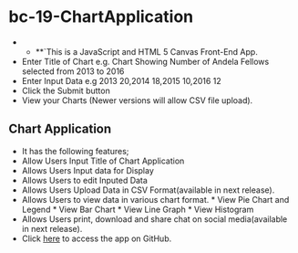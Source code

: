 # bc-19-ChartApplication
*  *  **`This is a JavaScript and HTML 5 Canvas Front-End App.
* Enter Title of Chart e.g. Chart Showing Number of Andela Fellows selected from 2013 to 2016
* Enter Input Data e.g 2013 20,2014 18,2015 10,2016 12
* Click the Submit button
* View your Charts
(Newer versions will allow CSV file upload).

## Chart Application
*  It has the following features;
  *  Allow Users Input Title of Chart Application
  *  Allows Users Input data for Display
  *  Allows Users to edit Inputed Data
  *  Allows Users Upload Data in CSV Format(available in next release).
  *  Allows Users to view data in various chart format.
    *  View Pie Chart and Legend
    *  View Bar Chart
    *  View Line Graph 
    *  View Histogram 
  *  Allows Users print, download and share chat on social media(available in next release). 
*  Click [here](https://faithfreecoder.github.io/bc-19-ChartApplication/) to access the app on GitHub.

